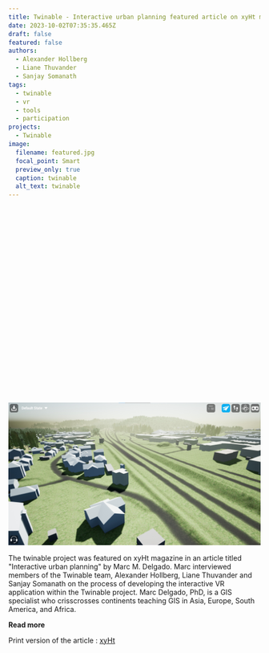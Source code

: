 ```yaml
---
title: Twinable - Interactive urban planning featured article on xyHt magazine
date: 2023-10-02T07:35:35.465Z
draft: false
featured: false
authors:
  - Alexander Hollberg
  - Liane Thuvander
  - Sanjay Somanath
tags:
  - twinable
  - vr
  - tools
  - participation
projects:
  - Twinable
image:
  filename: featured.jpg
  focal_point: Smart
  preview_only: true
  caption: twinable
  alt_text: twinable
---
```

<div style="left: 0px; width: 100%; height: 0px; position: relative; padding-bottom: 75%;"><div data-url="https://issuu.com/diversionspub/docs/xyht_1023_issupdf/12" style="top: 0px; left: 0px; width: 100%; height: 100%; position: absolute;" class="issuuembed"></div><script type="text/javascript" src="//e.issuu.com/embed.js" async="true"></script></div>

![Twinable VR screencapture](featured.jpg)

The twinable project was featured on xyHt magazine in an article titled "Interactive urban planning" by Marc M. Delgado. Marc interviewed members of the Twinable team, Alexander Hollberg, Liane Thuvander and Sanjay Somanath on the process of developing the interactive VR application within the Twinable project. 
Marc Delgado, PhD, is a GIS specialist who crisscrosses continents teaching GIS in Asia, Europe, South America, and Africa.

**Read more**

Print version of the article : [xyHt](https://issuu.com/diversionspub/docs/xyht_1023_issupdf/12)